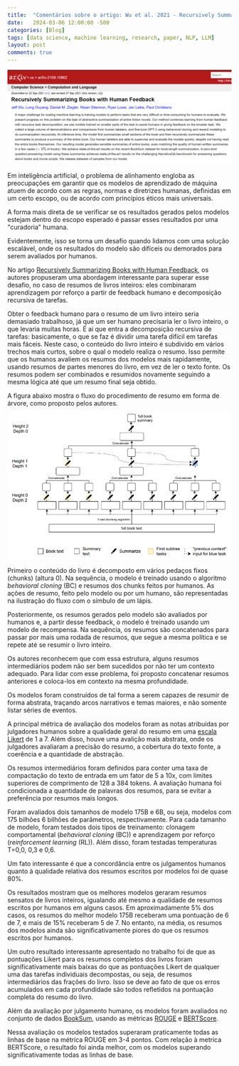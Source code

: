 ```yaml
---
title:  "Comentários sobre o artigo: Wu et al. 2021 - Recursively Summarizing Books with Human Feedback"
date:   2024-03-06 12:00:00 -500
categories: [Blog]
tags: [data science, machine learning, research, paper, NLP, LLM]
layout: post
comments: true
---
```


![png](https://github.com/gallileugenesis/gallileugenesis.github.io/blob/main/post-img/2024-03-06-comments-about-paper-wu-et-al-2021/header_image.png?raw=true)


Em inteligência artificial, o problema de alinhamento engloba as preocupações em garantir que os modelos de aprendizado de máquina atuem de acordo com as regras, normas e diretrizes humanas, definidas em um certo escopo, ou de acordo com princípios éticos mais universais.

A forma mais direta de se verificar se os resultados gerados pelos modelos estejam dentro do escopo esperado é passar esses resultados por uma "curadoria" humana.

Evidentemente, isso se torna um desafio quando lidamos com uma solução escalável, onde os resultados do modelo são difíceis ou demorados para serem avaliados por humanos.

No artigo [Recursively Summarizing Books with Human Feedback](https://arxiv.org/abs/2109.10862), os autores propuseram uma abordagem interessante para superar esse desafio, no caso de resumos de livros inteiros: eles combinaram aprendizagem por reforço a partir de feedback humano e decomposição recursiva de tarefas.

Obter o feedback humano para o resumo de um livro inteiro seria demasiado trabalhoso, já que um ser humano precisaria ler o livro inteiro, o que levaria muitas horas. É ai que entra a decomposição recursiva de tarefas: basicamente, o que se faz é dividir uma tarefa difícil em tarefas mais fáceis. Neste caso, o conteúdo do livro inteiro é subdivido em vários trechos mais curtos, sobre o qual o modelo realiza o resumo.  Isso permite que os humanos avaliem os resumos dos modelos mais rapidamente, usando resumos de partes menores do livro, em vez de ler o texto fonte. Os resumos podem ser combinados e resumidos novamente seguindo a mesma lógica até que um resumo final seja obtido.

A figura abaixo mostra o fluxo do procedimento de resumo em forma de árvore, como proposto pelos autores. 

![png](https://github.com/gallileugenesis/gallileugenesis.github.io/blob/main/post-img/2024-03-06-comments-about-paper-wu-et-al-2021/image.png?raw=true)

Primeiro o conteúdo do livro é decomposto em vários pedaços fixos (chunks) (altura 0). Na sequência, o modelo é treinado usando o algoritmo *behavioral cloning* (BC) e resumos dos chunks feitos por humanos. As ações de resumo,  feito pelo modelo ou por um humano, são representadas na ilustração do fluxo com o símbulo de um lápis.

Posteriormente, os resumos gerados pelo modelo são avaliados por humanos e, a partir desse feedback, o modelo é treinado usando um modelo de recompensa. Na sequência, os resumos são concatenados para passar por mais uma rodada de resumos, que segue a mesma política e se repete até se resumir o livro inteiro. 

Os autores reconhecem que com essa estrutura, alguns resumos intermediários podem não ser bem sucedidos por não ter um contexto adequado. Para lidar com esse problema, foi proposto concatenar resumos anteriores e coloca-los em contexto na mesma profundidade.  

Os modelos foram construídos de tal forma a serem capazes de resumir de forma abstrata, traçando arcos narrativos e temas maiores, e não somente listar séries de eventos. 

A principal métrica de avaliação dos modelos foram as notas atribuídas por julgadores humanos sobre a qualidade geral do resumo em uma [escala Likert](https://www.scribbr.com/methodology/likert-scale/#:~:text=A%20Likert%20scale%20is%20a,five%20or%20seven%20answer%20statements.) de 1 a 7. Além disso, houve uma avalição mais abstrata, onde os julgadores avaliaram a precisão do resumo, a cobertura do texto fonte, a coerência e a quantidade de abstração.

Os resumos intermediários foram definidos para conter uma taxa de compactação do texto de entrada em um fator de 5 a 10x, com limites superiores de comprimento de 128 a 384 tokens. A avaliação humana foi condicionada a quantidade de palavras dos resumos, para se evitar a preferência por resumos mais longos. 

Foram avaliados dois tamanhos de modelo 175B e 6B, ou seja, modelos com 175 bilhões 6 bilhões de parâmetros, respectivamente. Para cada tamanho de modelo, foram testados dois tipos de treinamento: clonagem comportamental (*behavioral cloning* (BC)) e aprendizagem por reforço (*reinforcement learning* (RL)). Além disso, foram testadas temperaturas T=0,0, 0,3 e 0,6. 

Um fato interessante é que a concordância entre os julgamentos humanos quanto à qualidade relativa dos resumos escritos por modelos foi de quase 80%.

Os resultados mostram que os melhores modelos geraram resumos sensatos de livros inteiros, igualando até mesmo a qualidade de resumos escritos por humanos em alguns casos. Em aproximadamente 5% dos casos, os resumos do melhor modelo 175B receberam uma pontuação de 6 de 7, e mais de 15% receberam 5 de 7. No entanto, na média, os resumos dos modelos ainda são significativamente piores do que os resumos escritos por humanos.

Um outro resultado interessante apresentado no trabalho foi de que as pontuações Likert para os resumos completos dos livros foram significativamente mais baixas do que as pontuações Likert de qualquer uma das tarefas individuais decompostas, ou seja, de resumos intermediários das frações do livro. Isso se deve ao fato de que os erros acumulados em cada profundidade são todos refletidos na pontuação completa do resumo do livro. 

Além da avaliação por julgamento humano, os modelos foram avaliados no conjunto de dados [BookSum](https://paperswithcode.com/dataset/booksum), usando as métricas  [ROUGE](https://en.wikipedia.org/wiki/ROUGE_(metric)) e [BERTScore](https://wiki.math.uwaterloo.ca/statwiki/index.php?title=BERTScore:_Evaluating_Text_Generation_with_BERT).

Nessa avaliação os modelos testados superaram praticamente todas as linhas de base na métrica ROUGE em 3-4 pontos. Com relação à metrica BERTScore, o resultado foi ainda melhor, com os modelos superando significativamente todas as linhas de base. 